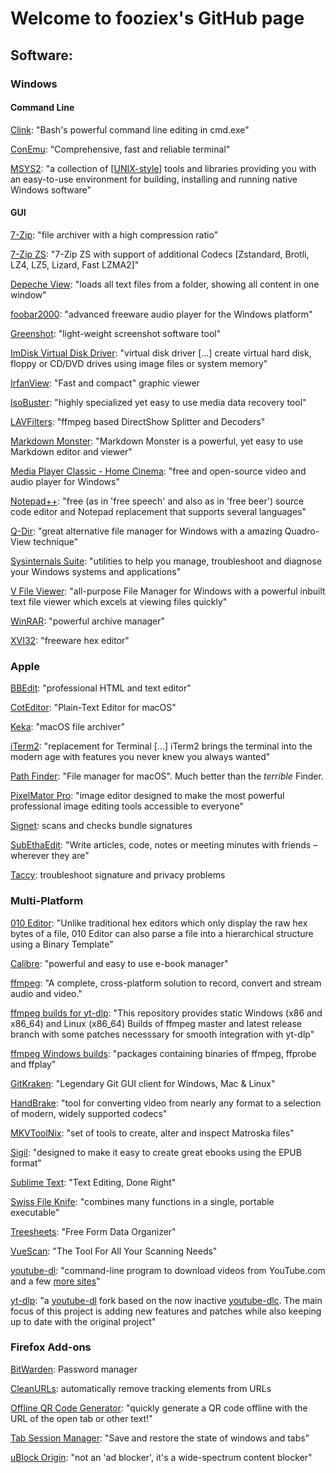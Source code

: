 # Welcome to fooziex's GitHub page

## Software:

### Windows

#### Command Line

[Clink](https://chrisant996.github.io/clink/): "Bash's powerful command line editing in cmd.exe"

[ConEmu](https://conemu.github.io/): "Comprehensive, fast and reliable terminal"

[MSYS2](https://www.msys2.org): "a collection of [[UNIX-style](https://www.msys2.org/docs/what-is-msys2/)] tools and libraries providing you with an easy-to-use environment for building, installing and running native Windows software"

#### GUI

[7-Zip](https://www.7-zip.org/): "file archiver with a high compression ratio"

[7-Zip ZS](https://github.com/mcmilk/7-Zip-zstd/): "7-Zip ZS with support of additional Codecs [Zstandard, Brotli, LZ4, LZ5, Lizard, Fast LZMA2]"

[Depeche View](http://www.stahlworks.com/dev/depeche-view.html): "loads all text files from a folder, showing all content in one window"

[foobar2000](https://www.foobar2000.org/): "advanced freeware audio player for the Windows platform"

[Greenshot](https://getgreenshot.org/): "light-weight screenshot software tool"

[ImDisk Virtual Disk Driver](https://www.ltr-data.se/opencode.html/#ImDisk): "virtual disk driver [...] create virtual hard disk, floppy or CD/DVD drives using image files or system memory"

[IrfanView](https://www.irfanview.com/): "Fast and compact" graphic viewer

[IsoBuster](https://www.isobuster.com/isobuster.php): "highly specialized yet easy to use media data recovery tool"

[LAVFilters](https://github.com/Nevcairiel/LAVFilters): "ffmpeg based DirectShow Splitter and Decoders"

[Markdown Monster](https://markdownmonster.west-wind.com/): "Markdown Monster is a powerful, yet easy to use Markdown editor and viewer"

[Media Player Classic - Home Cinema](https://github.com/clsid2/mpc-hc): "free and open-source video and audio player for Windows"

[Notepad++](https://notepad-plus-plus.org/): "free (as in 'free speech' and also as in 'free beer') source code editor and Notepad replacement that supports several languages"

[Q-Dir](http://q-dir.com/): "great alternative file manager for Windows with a amazing Quadro-View technique"

[Sysinternals Suite](https://docs.microsoft.com/en-us/sysinternals/downloads/sysinternals-suite): "utilities to help you manage, troubleshoot and diagnose your Windows systems and applications"

[V File Viewer](https://www.fileviewer.com/): "all-purpose File Manager for Windows with a powerful inbuilt text file viewer which excels at viewing files quickly"

[WinRAR](https://www.rarlab.com/): "powerful archive manager"

[XVI32](http://www.chmaas.handshake.de/delphi/freeware/xvi32/xvi32.htm): "freeware hex editor"

### Apple

[BBEdit](http://www.barebones.com/products/bbedit/index.html): "professional HTML and text editor"

[CotEditor](https://coteditor.com/): "Plain-Text Editor for macOS"

[Keka](https://www.keka.io/en/): "macOS file archiver"

[iTerm2](https://iterm2.com/): "replacement for Terminal [...] iTerm2 brings the terminal into the modern age with features you never knew you always wanted"

[Path Finder](https://cocoatech.com/): "File manager for macOS". Much better than the *terrible* Finder.

[PixelMator Pro](https://www.pixelmator.com/pro/): "image editor designed to make the most powerful professional image editing tools accessible to everyone"

[Signet](https://eclecticlight.co/taccy-signet-precize-alifix-utiutility-alisma/): scans and checks bundle signatures

[SubEthaEdit](https://subethaedit.net/): "Write articles, code, notes or meeting minutes with friends – wherever they are"

[Taccy](https://eclecticlight.co/taccy-signet-precize-alifix-utiutility-alisma/): troubleshoot signature and privacy problems

### Multi-Platform

[010 Editor](https://www.sweetscape.com/010editor/): "Unlike traditional hex editors which only display the raw hex bytes of a file, 010 Editor can also parse a file into a hierarchical structure using a Binary Template"

[Calibre](https://calibre-ebook.com/): "powerful and easy to use e-book manager"

[ffmpeg](https://ffmpeg.org/): "A complete, cross-platform solution to record, convert and stream audio and video."

[ffmpeg builds for yt-dlp](https://github.com/yt-dlp/FFmpeg-Builds): "This repository provides static Windows (x86 and x86_64) and Linux (x86_64) Builds of ffmpeg master and latest release branch with some patches necesssary for smooth integration with yt-dlp"

[ffmpeg Windows builds](https://www.gyan.dev/ffmpeg/builds/): "packages containing binaries of ffmpeg, ffprobe and ffplay"

[GitKraken](https://www.gitkraken.com/): "Legendary Git GUI client for Windows, Mac & Linux"

[HandBrake](https://handbrake.fr/): "tool for converting video from nearly any format to a selection of modern, widely supported codecs"

[MKVToolNix](https://mkvtoolnix.download/): "set of tools to create, alter and inspect Matroska files"

[Sigil](https://sigil-ebook.com/sigil/): "designed to make it easy to create great ebooks using the EPUB format"

[Sublime Text](https://www.sublimetext.com/): "Text Editing, Done Right"

[Swiss File Knife](http://www.stahlworks.com/dev/swiss-file-knife.html): "combines many functions in a single, portable executable"

[Treesheets](https://strlen.com/treesheets/): "Free Form Data Organizer"

[VueScan](https://www.hamrick.com/): "The Tool For All Your Scanning Needs"

[youtube-dl](https://ytdl-org.github.io/youtube-dl/): "command-line program to download videos from YouTube.com and a few [more sites](https://ytdl-org.github.io/youtube-dl/supportedsites.html)"

[yt-dlp](https://github.com/yt-dlp): "a [youtube-dl](https://ytdl-org.github.io/youtube-dl/) fork based on the now inactive [youtube-dlc](https://github.com/blackjack4494/yt-dlc). The main focus of this project is adding new features and patches while also keeping up to date with the original project"

### Firefox Add-ons

[BitWarden](https://bitwarden.com/): Password manager

[CleanURLs](https://gitlab.com/KevinRoebert/ClearUrls): automatically remove tracking elements from URLs

[Offline QR Code Generator](https://github.com/rugk/offline-qr-code): "quickly generate a QR code offline with the URL of the open tab or other text!"

[Tab Session Manager](https://tab-session-manager.sienori.com/): "Save and restore the state of windows and tabs"

[uBlock Origin](https://github.com/gorhill/uBlock): "not an 'ad blocker', it's a wide-spectrum content blocker"

